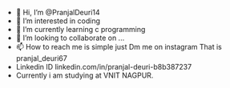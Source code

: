 - 👋 Hi, I’m @PranjalDeuri14
- 👀 I’m interested in coding
- 🌱 I’m currently learning c programming
- 💞️ I’m looking to collaborate on ...
- 📫 How to reach me is simple just Dm me on instagram That is pranjal_deuri67 
- Linkedin ID linkedin.com/in/pranjal-deuri-b8b387237
- Currently i am studying at VNIT NAGPUR.

<!---
PranjalDeuri14/PranjalDeuri14 is a ✨ special ✨ repository because its `README.md` (this file) appears on your GitHub profile.
You can click the Preview link to take a look at your changes.
--->
